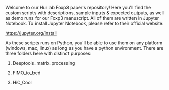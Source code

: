 Welcome to our Hur lab Foxp3 paper's repository! Here you'll find the custom scripts with descriptions, sample inputs & expected outputs, as well as demo runs for our Foxp3 manuscript. All of them are written in Jupyter Notebook. To install Jupyter Notebook, please refer to their official website:

https://jupyter.org/install

As these scripts runs on Python, you'll be able to use them on any platform (windows, mac, linux) as long as you have a python environment. There are three folders here with distinct purposes:

1. Deeptools_matrix_processing


   
2. FIMO_to_bed
3. HiC_Cool

